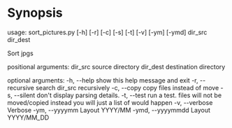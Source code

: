 # Synopsis

usage: sort_pictures.py [-h] [-r] [-c] [-s] [-t] [-v] [-ym] [-ymd]
                        dir_src dir_dest

Sort jpgs

positional arguments:
  dir_src           source directory
  dir_dest          destination directory

optional arguments:
  -h, --help        show this help message and exit
  -r, --recursive   search dir_src recursively
  -c, --copy        copy files instead of move
  -s, --silent      don't display parsing details.
  -t, --test        run a test. files will not be moved/copied instead you
                    will just a list of would happen
  -v, --verbose     Verbose
  -ym, --yyyymm     Layout YYYY/MM
  -ymd, --yyyymmdd  Layout YYYY/MM_DD

